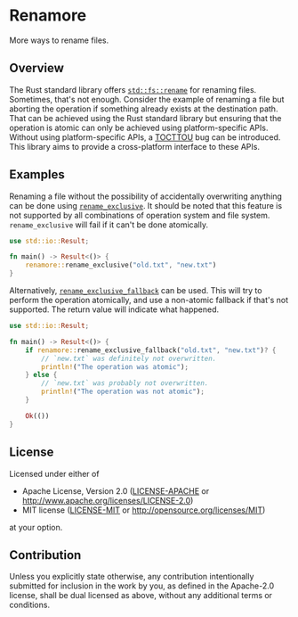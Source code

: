 # Renamore

More ways to rename files.

## Overview

The Rust standard library offers [`std::fs::rename`] for renaming files.
Sometimes, that's not enough. Consider the example of renaming a file but
aborting the operation if something already exists at the destination path.
That can be achieved using the Rust standard library but ensuring that the
operation is atomic can only be achieved using platform-specific APIs.
Without using platform-specific APIs, a [TOCTTOU] bug can be introduced.
This library aims to provide a cross-platform interface to these APIs.

[`std::fs::rename`]: https://doc.rust-lang.org/std/fs/fn.rename.html
[TOCTTOU]: https://en.wikipedia.org/wiki/Time-of-check_to_time-of-use

## Examples

Renaming a file without the possibility of accidentally overwriting anything
can be done using [`rename_exclusive`]. It should be noted that this feature
is not supported by all combinations of operation system and file system.
`rename_exclusive` will fail if it can't be done atomically.

[`rename_exclusive`]: https://docs.rs/renamore/latest/renamore/fn.rename_exclusive.html

```rust
use std::io::Result;

fn main() -> Result<()> {
    renamore::rename_exclusive("old.txt", "new.txt")
}
```

Alternatively, [`rename_exclusive_fallback`] can be used. This will try to
perform the operation atomically, and use a non-atomic fallback if that's
not supported. The return value will indicate what happened.

[`rename_exclusive_fallback`]: https://docs.rs/renamore/latest/renamore/fn.rename_exclusive_fallback.html

```rust
use std::io::Result;

fn main() -> Result<()> {
    if renamore::rename_exclusive_fallback("old.txt", "new.txt")? {
        // `new.txt` was definitely not overwritten.
        println!("The operation was atomic");
    } else {
        // `new.txt` was probably not overwritten.
        println!("The operation was not atomic");
    }

    Ok(())
}
```

## License

Licensed under either of

 * Apache License, Version 2.0
   ([LICENSE-APACHE](LICENSE-APACHE) or http://www.apache.org/licenses/LICENSE-2.0)
 * MIT license
   ([LICENSE-MIT](LICENSE-MIT) or http://opensource.org/licenses/MIT)

at your option.

## Contribution

Unless you explicitly state otherwise, any contribution intentionally submitted
for inclusion in the work by you, as defined in the Apache-2.0 license, shall be
dual licensed as above, without any additional terms or conditions.
